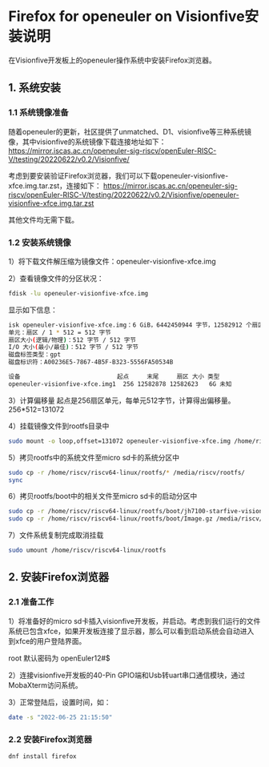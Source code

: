 # Firefox for openeuler on Visionfive安装说明

在Visionfive开发板上的openeuler操作系统中安装Firefox浏览器。

## 1. 系统安装

### 1.1 系统镜像准备

随着openeuler的更新，社区提供了unmatched、D1、visionfive等三种系统镜像，其中visionfive的系统镜像下载连接地址如下：
https://mirror.iscas.ac.cn/openeuler-sig-riscv/openEuler-RISC-V/testing/20220622/v0.2/Visionfive/

考虑到要安装验证Firefox浏览器，我们可以下载openeuler-visionfive-xfce.img.tar.zst，连接如下：
https://mirror.iscas.ac.cn/openeuler-sig-riscv/openEuler-RISC-V/testing/20220622/v0.2/Visionfive/openeuler-visionfive-xfce.img.tar.zst

其他文件均无需下载。

### 1.2 安装系统镜像

1）将下载文件解压缩为镜像文件：openeuler-visionfive-xfce.img

2）查看镜像文件的分区状况：

```bash
fdisk -lu openeuler-visionfive-xfce.img
```

显示如下信息：

```bash
isk openeuler-visionfive-xfce.img：6 GiB，6442450944 字节，12582912 个扇区
单元：扇区 / 1 * 512 = 512 字节
扇区大小(逻辑/物理)：512 字节 / 512 字节
I/O 大小(最小/最佳)：512 字节 / 512 字节
磁盘标签类型：gpt
磁盘标识符：A00236E5-7867-4B5F-B323-5556FA50534B

设备                           起点     末尾     扇区 大小 类型
openeuler-visionfive-xfce.img1  256 12582878 12582623   6G 未知
```

3）计算偏移量
起点是256扇区单元，每单元512字节，计算得出偏移量。
256*512=131072

4）挂载镜像文件到rootfs目录中

```bash
sudo mount -o loop,offset=131072 openeuler-visionfive-xfce.img /home/riscv/riscv64-linux/rootfs/
```

5）拷贝rootfs中的系统文件至micro sd卡的系统分区中

```bash
sudo cp -r /home/riscv/riscv64-linux/rootfs/* /media/riscv/rootfs/
sync
```

6）拷贝rootfs/boot中的相关文件至micro sd卡的启动分区中

```bash
sudo cp -r /home/riscv/riscv64-linux/rootfs/boot/jh7100-starfive-visionfive-v1.dtb /media/riscv/715D-A517/
sudo cp -r /home/riscv/riscv64-linux/rootfs/boot/Image.gz /media/riscv/715D-A517/
```

7）文件系统复制完成取消挂载

```bash
sudo umount /home/riscv/riscv64-linux/rootfs
```

## 2. 安装Firefox浏览器

### 2.1 准备工作

1）将准备好的micro sd卡插入visionfive开发板，并启动。考虑到我们运行的文件系统已包含xfce，如果开发板连接了显示器，那么可以看到启动系统会自动进入到xfce的用户登陆界面。

root 默认密码为 openEuler12#$

2）连接visionfive开发板的40-Pin GPIO端和Usb转uart串口通信模块，通过MobaXterm访问系统。

3）正常登陆后，设置时间，如：

```bash
date -s "2022-06-25 21:15:50"
```

### 2.2 安装Firefox浏览器

```bash
dnf install firefox
```
